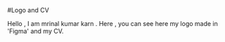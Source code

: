 #Logo and CV

Hello , I am mrinal kumar karn . Here , you can see here my logo made in 'Figma' and my CV.
